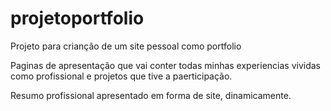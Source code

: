 # projetoportfolio
Projeto para crianção de um site pessoal como portfolio

Paginas de apresentação que vai conter todas minhas experiencias vividas como profissional e projetos que tive a paerticipação.

Resumo profissional apresentado em forma de site, dinamicamente.
